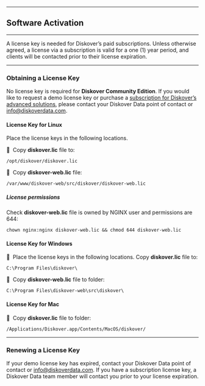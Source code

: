 ___
## <a id="software_activation"></a>Software Activation
___

A license key is needed for Diskover’s paid subscriptions. Unless otherwise agreed, a license via a subscription is valid for a one (1) year period, and clients will be contacted prior to their license expiration.

___
### Obtaining a License Key

No license key is required for **Diskover Community Edition**. If you would like to request a demo license key or purchase a [subscription for Diskover’s advanced solutions](https://www.diskoverdata.com/solutions/), please contact your Diskover Data point of contact or [info@diskoverdata.com](mailto:info@diskoverdata.com).

#### License Key for Linux

Place the license keys in the following locations. 

🔴 &nbsp;Copy **diskover.lic** file to:
```
/opt/diskover/diskover.lic
```

🔴 &nbsp;Copy **diskover-web.lic** file:
```
/var/www/diskover-web/src/diskover/diskover-web.lic
```
##### License permissions

Check **diskover-web.lic** file is owned by NGINX user and permissions are 644:
```
chown nginx:nginx diskover-web.lic && chmod 644 diskover-web.lic
```

#### License Key for Windows

🔴 &nbsp;Place the license keys in the following locations. Copy **diskover.lic** file to:
```
C:\Program Files\diskover\
```

🔴 &nbsp;Copy **diskover-web.lic** file to folder:
```
C:\Program Files\diskover-web\src\diskover\
```
#### License Key for Mac

🔴 &nbsp;Copy **diskover.lic** file to folder:
```
/Applications/Diskover.app/Contents/MacOS/diskover/
```

___
### Renewing a License Key

If your demo license key has expired, contact your Diskover Data point of contact or [info@diskoverdata.com](mailto:info@diskoverdata.com). If you have a subscription license key, a Diskover Data team member will contact you prior to your license expiration.
